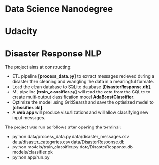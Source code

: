 # Data Science Nanodegree
# Udacity

# Disaster Response NLP

The project aims at constructing:
* ETL pipeline **[process_data.py]** to extract messages recieved during a disaster then cleaning and wrangling the data in a meaningful formate.
* Load the clean database to SQLite database **[DisasterResponse.db]**.
* ML pipeline **[train_classifier.py]** will read the data from the SQLite to create multi-output classification model **AdaBoostClassifier**. 
* Optimize the model using GridSearsh and save the optimized model to **[classifier.pkl]**.
* A **web app** will produce visualizations and will allow classifying new input messages.


The project was run as follows after opening the terminal:
* python data/process_data.py data/disaster_messages.csv data/disaster_categories.csv data/DisasterResponse.db
* python models/train_classifier.py data/DisasterResponse.db models/classifier.pkl
* python app/run.py
